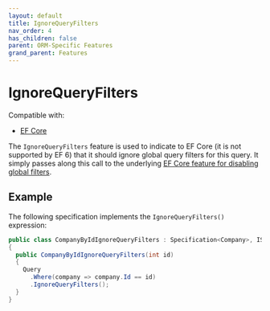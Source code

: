 ```yaml
---
layout: default
title: IgnoreQueryFilters
nav_order: 4
has_children: false
parent: ORM-Specific Features
grand_parent: Features
---
```


# IgnoreQueryFilters

Compatible with:

- [EF Core](https://www.nuget.org/packages/Ardalis.Specification.EntityFrameworkCore/)

The `IgnoreQueryFilters` feature is used to indicate to EF Core (it is not supported by EF 6) that it should ignore global query filters for this query. It simply passes along this call to the underlying [EF Core feature for disabling global filters](https://docs.microsoft.com/ef/core/querying/filters#disabling-filters).

## Example

The following specification implements the `IgnoreQueryFilters()` expression:

```csharp
public class CompanyByIdIgnoreQueryFilters : Specification<Company>, ISingleResultSpecification
{
  public CompanyByIdIgnoreQueryFilters(int id)
  {
    Query
      .Where(company => company.Id == id)
      .IgnoreQueryFilters();
  }
}
```
